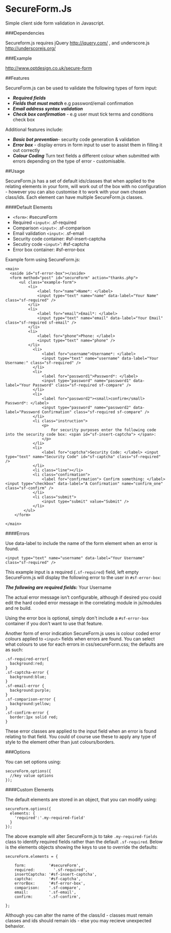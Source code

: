 SecureForm.Js
=============

Simple client side form validation in Javascript. 

###Dependencies

Secureform.js requires jQuery http://jquery.com/ , and underscore.js http://underscorejs.org/

###Example

http://www.optdesign.co.uk/secure-form

##Features

SecureForm.js can be used to validate the following types of form input: 

* ***Required fields***
* ***Fields that must match*** e.g password/email confirmation 
* ***Email address syntax validation***
* ***Check box confirmation*** - e.g user must tick terms and conditions check box

Additional features include:

* ***Basic bot prevention***- security code generation & validation
* ***Error box*** - display errors in form input to user to assist them in filling it out correctly 
* ***Colour Coding*** Turn text fields a different colour when submitted with errors depending on the type of error - customisable.

##Usage

SecureForm.js has a set of default ids/classes that when applied to the relating elements in your form, will work out of the box with no configuration - however you can also customise it to work with your own chosen class/ids. Each element can have multiple SecureForm.js classes.

####Default Elements

* `<form>`:                    #secureForm
* Required `<input>`:          .sf-required
* Comparison `<input>`:        .sf-comparison
* Email validation `<input>`:  .sf-email
* Security code container:   #sf-insert-captcha
* Secutiry code `<input>`':     #sf-captcha
* Error box container:       #sf-error-box 

Example form using SecureForm.js: 

```
<main>
  <aside id="sf-error-box"></aside>
  <form method="post" id="secureForm" action="thanks.php">
      <ul class="example-form">
          <li>
              <label for="name">Name*: </label> 
              <input type="text" name="name" data-label="Your Name" class="sf-required" />
          </li>
          <li>
              <label for="email">Email*: </label> 
              <input type="text" name="email" data-label="Your Email" class="sf-required sf-email" />
          </li>
          <li>
              <label for="phone">Phone: </label> 
              <input type="text" name="phone" />
          </li>
            <li>
                <label for="username">Username*: </label> 
                <input type="text" name="username" data-label="Your Username:" class="sf-required" />
            </li>
            <li>
                <label for="password1">Password*: </label> 
                <input type="password" name="password1" data-label="Your Password" class="sf-required sf-compare" />
            </li>
            <li>
                <label for="password2"><small>confirm</small> Password*: </label> 
                <input type="password" name="password2" data-label="Password Confirmation" class="sf-required sf-compare" />
            </li>
            <li class="instruction">
                <p>
                    For security purposes enter the following code into the security code box: <span id="sf-insert-captcha"> </span>:
                </p>
            </li>
            <li>
                <label for="captcha">Security Code: </label> <input type="text" name="Security Code" id="sf-captcha" class="sf-required" />
            </li>
            <li class="line"></li>
            <li class="confirmation">
                <label for="confirmation"> Confirm something: </label> <input type="checkbox" data-label="A Confirmation" name="confirm_one" class="sf-confirm" />
            </li>
            <li class="submit">
                <input type="submit" value="Submit" />
            </li>
        </ul>
    </form>
    
</main>
```

####Errors 

Use data-label to include the name of the form element when an error is found. 

```
<input type="text" name="username" data-label="Your Username" class="sf-required" />
```

This example input is a required (`.sf-required`) field, left empty SecureForm.js will display the following error to the user in `#sf-error-box`:

***The following are required fields:*** Your Username

The actual error message isn't configurable, although if desired you could edit the hard coded error message in the correlating module in js/modules and re build. 

Using the error box is optional, simply don't include a `#sf-error-box` container if you don't want to use that feature.

Another form of error indication SecureForm.js uses is colour coded error colours applied to `<input>` fields when errors are found. You can select what colours to use for each errors in css/secureForm.css; the defaults are as such:

```
.sf-required-error{
  background:red;
}
.sf-captcha-error {
  background:blue;
}
.sf-email-error {
  background:purple;
}
.sf-comparison-error {
  background:yellow;
}
.sf-confirm-error {
  border:1px solid red;
}
```

These error classes are applied to the input field when an error is found relating to that field. You could of course use these to apply any type of style to the element other than just colours/borders.

###Options

You can set options using:

```
secureForm.options({
  //key value options
});
```

####Custom Elements 

The default elements are stored in an object, that you can modify using:


```
secureForm.options({
  elements: {
    'required':'.my-required-field'
  }
});
```

The above example will alter SecureForm.js to take `.my-required-fields` class to identify required fields rather than the default `.sf-required`. Below is the elements objects showing the keys to use to override the defaults:

```
secureForm.elements = {	

	form:          '#secureForm',
	required:	     '.sf-required',
	insertCaptcha: '#sf-insert-captcha',
	captcha:       '#sf-captcha',
	errorBox:      '#sf-error-box',
	comparison:    '.sf-compare',
	email:         '.sf-email',
	confirm:       '.sf-confirm',
	
};
```
Although you can alter the name of the class/id - classes must remain classes and ids should remain ids - else you may recieve unexpected behavior. 


